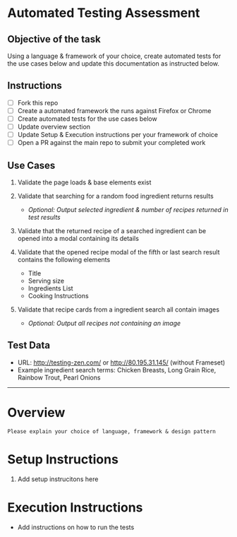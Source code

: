 # Automated Testing Assessment

## Objective of the task
Using a language & framework of your choice, create automated tests for the use cases below and update this documentation as instructed below. 

## Instructions
- [ ] Fork this repo
- [ ] Create a automated framework the runs against Firefox or Chrome
- [ ] Create automated tests for the use cases below
- [ ] Update overview section
- [ ] Update Setup & Execution instructions per your framework of choice
- [ ] Open a PR against the main repo to submit your completed work

## Use Cases
1. Validate the page loads & base elements exist
2. Validate that searching for a random food ingredient returns results
   - _Optional: Output selected ingredient & number of recipes returned in test results_
  
3. Validate that the returned recipe of a searched ingredient can be opened into a modal containing its details
4. Validate that the opened recipe modal of the fifth or last search result contains the following elements
   - Title
   - Serving size
   - Ingredients List
   - Cooking Instructions
  
5. Validate that recipe cards from a ingredient search all contain images
   - _Optional: Output all recipes not containing an image_

## Test Data
- URL: http://testing-zen.com/ or http://80.195.31.145/ (without Frameset)
- Example ingredient search terms: Chicken Breasts, Long Grain Rice, Rainbow Trout, Pearl Onions

---

# Overview
```Please explain your choice of language, framework & design pattern```

# Setup Instructions
1. Add setup instrucitons here

# Execution Instructions
- Add instructions on how to run the tests

